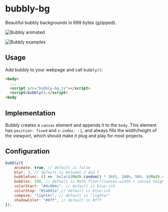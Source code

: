 # bubbly-bg

Beautiful bubbly backgrounds in 699 bytes (gzipped).

![Bubbly animated](https://tipsy.github.io/bubbly-bg/bubbly.gif)

![Bubbly examples](https://tipsy.github.io/bubbly-bg/bubbly.png)

## Usage
Add bubbly to your webpage and call `bubbly()`: 
```html
<body>
  ...
  <script src="bubbly-bg.js"></script>
  <script>bubbly();</script>
<body
```

## Implementation
Bubbly creates a `canvas` element and appends it to the `body`. This element has `position: fixed` and `z-index: -1`, and always fills the width/height of the viewport, which should make it plug and play for most projects.

## Configuration

```javascript
bubbly({
    animate: true, // default is false
    blur: 3, // default is between 2 and 7
    bubbleFunc: () => `hsla(${Math.random() * 360}, 100%, 50%, ${Math.random() * 0.25})`, // default is () => `hsla(0, 0%, 100%, ${r() * 0.1})`)
    bubbles: 100, // default is Math.floor((canvas.width + canvas.height) * 0.02);
    colorStart: "#4c004c", // default is blue-ish
    colorStop: "#1a001a",// default is blue-ish
    compose: "lighter", // default is "lighter"
    shadowColor: "#0ff", // default is #fff
});
```
